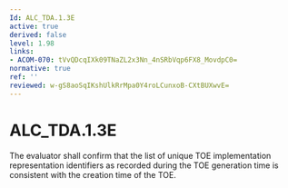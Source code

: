 ```yaml
---
Id: ALC_TDA.1.3E
active: true
derived: false
level: 1.98
links:
- ACOM-070: tVvQDcqIXk09TNaZL2x3Nn_4nSRbVqp6FX8_MovdpC0=
normative: true
ref: ''
reviewed: w-gS8aoSqIKshUlkRrMpa0Y4roLCunxoB-CXtBUXwvE=
---
```


# ALC_TDA.1.3E

The evaluator shall confirm that the list of unique TOE implementation representation identifiers as recorded during the TOE generation time is consistent with the creation time of the TOE.